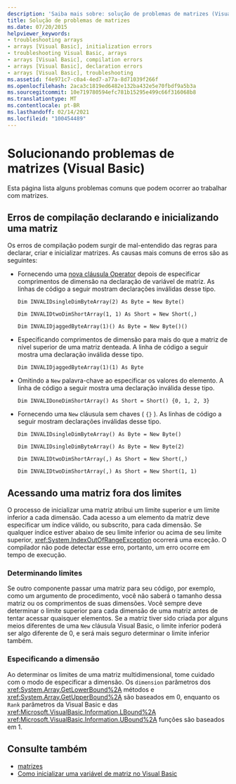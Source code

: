 ```yaml
---
description: 'Saiba mais sobre: solução de problemas de matrizes (Visual Basic)'
title: Solução de problemas de matrizes
ms.date: 07/20/2015
helpviewer_keywords:
- troubleshooting arrays
- arrays [Visual Basic], initialization errors
- troubleshooting Visual Basic, arrays
- arrays [Visual Basic], compilation errors
- arrays [Visual Basic], declaration errors
- arrays [Visual Basic], troubleshooting
ms.assetid: f4e971c7-c0a4-4ed7-a77a-8d71039f266f
ms.openlocfilehash: 2aca3c1819ed6482e132ba432e5e70fbdf9a5b3a
ms.sourcegitcommit: 10e719780594efc781b15295e499c66f316068b8
ms.translationtype: MT
ms.contentlocale: pt-BR
ms.lasthandoff: 02/14/2021
ms.locfileid: "100454489"
---
```

# <a name="troubleshooting-arrays-visual-basic"></a>Solucionando problemas de matrizes (Visual Basic)

Esta página lista alguns problemas comuns que podem ocorrer ao trabalhar com matrizes.  
  
## <a name="compilation-errors-declaring-and-initializing-an-array"></a>Erros de compilação declarando e inicializando uma matriz  

 Os erros de compilação podem surgir de mal-entendido das regras para declarar, criar e inicializar matrizes. As causas mais comuns de erros são as seguintes:  
  
- Fornecendo uma [nova cláusula Operator](../../../language-reference/operators/new-operator.md) depois de especificar comprimentos de dimensão na declaração de variável de matriz. As linhas de código a seguir mostram declarações inválidas desse tipo.  
  
     `Dim INVALIDsingleDimByteArray(2) As Byte = New Byte()`  
  
     `Dim INVALIDtwoDimShortArray(1, 1) As Short = New Short(,)`  
  
     `Dim INVALIDjaggedByteArray(1)() As Byte = New Byte()()`  
  
- Especificando comprimentos de dimensão para mais do que a matriz de nível superior de uma matriz denteada. A linha de código a seguir mostra uma declaração inválida desse tipo.  
  
     `Dim INVALIDjaggedByteArray(1)(1) As Byte`  
  
- Omitindo a `New` palavra-chave ao especificar os valores do elemento. A linha de código a seguir mostra uma declaração inválida desse tipo.  
  
     `Dim INVALIDoneDimShortArray() As Short = Short() {0, 1, 2, 3}`  
  
- Fornecendo uma `New` cláusula sem chaves ( `{}` ). As linhas de código a seguir mostram declarações inválidas desse tipo.  
  
     `Dim INVALIDsingleDimByteArray() As Byte = New Byte()`  
  
     `Dim INVALIDsingleDimByteArray() As Byte = New Byte(2)`  
  
     `Dim INVALIDtwoDimShortArray(,) As Short = New Short(,)`  
  
     `Dim INVALIDtwoDimShortArray(,) As Short = New Short(1, 1)`  
  
## <a name="accessing-an-array-out-of-bounds"></a>Acessando uma matriz fora dos limites  

 O processo de inicializar uma matriz atribui um limite superior e um limite inferior a cada dimensão. Cada acesso a um elemento da matriz deve especificar um índice válido, ou subscrito, para cada dimensão. Se qualquer índice estiver abaixo de seu limite inferior ou acima de seu limite superior, <xref:System.IndexOutOfRangeException> ocorrerá uma exceção. O compilador não pode detectar esse erro, portanto, um erro ocorre em tempo de execução.  
  
### <a name="determining-bounds"></a>Determinando limites  

 Se outro componente passar uma matriz para seu código, por exemplo, como um argumento de procedimento, você não saberá o tamanho dessa matriz ou os comprimentos de suas dimensões. Você sempre deve determinar o limite superior para cada dimensão de uma matriz antes de tentar acessar quaisquer elementos. Se a matriz tiver sido criada por alguns meios diferentes de uma `New` cláusula Visual Basic, o limite inferior poderá ser algo diferente de 0, e será mais seguro determinar o limite inferior também.  
  
### <a name="specifying-the-dimension"></a>Especificando a dimensão  

 Ao determinar os limites de uma matriz multidimensional, tome cuidado com o modo de especificar a dimensão. Os `dimension` parâmetros dos <xref:System.Array.GetLowerBound%2A> métodos e <xref:System.Array.GetUpperBound%2A> são baseados em 0, enquanto os `Rank` parâmetros da Visual Basic e das <xref:Microsoft.VisualBasic.Information.LBound%2A> <xref:Microsoft.VisualBasic.Information.UBound%2A> funções são baseados em 1.  
  
## <a name="see-also"></a>Consulte também

- [matrizes](index.md)
- [Como inicializar uma variável de matriz no Visual Basic](how-to-initialize-an-array-variable.md)
